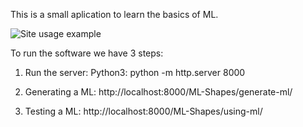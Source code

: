 This is a small aplication to learn the basics of ML.

![Site usage example]("readme-images/Example.png")

To run the software we have 3 steps:

1. Run the server:
    Python3:
    python -m http.server 8000

2. Generating a ML:
    http://localhost:8000/ML-Shapes/generate-ml/

3. Testing a ML:
    http://localhost:8000/ML-Shapes/using-ml/
